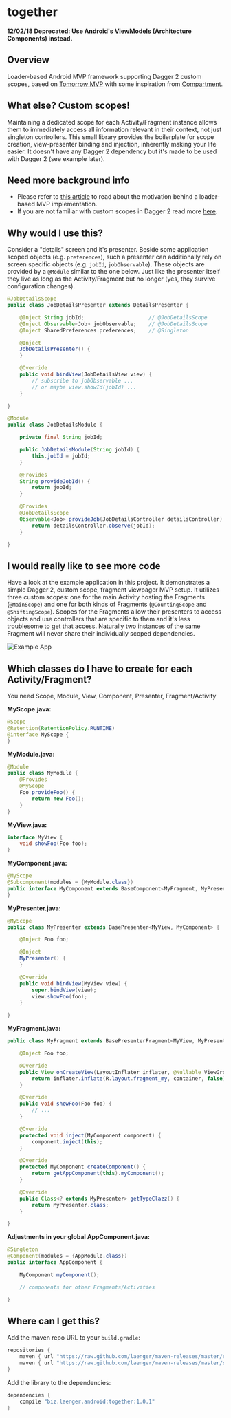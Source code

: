 # together

**12/02/18 Deprecated: Use Android's [ViewModels](https://developer.android.com/reference/android/arch/lifecycle/ViewModel.html) (Architecture Components) instead.**

## Overview

Loader-based Android MVP framework supporting Dagger 2 custom scopes, based on [Tomorrow MVP][tmvp] with some inspiration from [Compartment][cmprtmnt].

## What else? Custom scopes!
Maintaining a dedicated scope for each Activity/Fragment instance allows them to immediately access all information relevant in their context, not just singleton controllers.
This small library provides the boilerplate for scope creation, view-presenter binding and injection, inherently making your life easier.
It doesn't have any Dagger 2 dependency but it's made to be used with Dagger 2 (see example later).

## Need more background info

* Please refer to [this article][ldrmvp] to read about the motivation behind a loader-based MVP implementation.
* If you are not familiar with custom scopes in Dagger 2 read more [here][dggrscps].

## Why would I use this?

Consider a "details" screen and it's presenter.
Beside some application scoped objects (e.g. `preferences`), such a presenter can additionally rely on screen specific objects (e.g. `jobId`, `jobObservable`).
These objects are provided by a `@Module` similar to the one below.
Just like the presenter itself they live as long as the Activity/Fragment but no longer (yes, they survive configuration changes).

```java
@JobDetailsScope
public class JobDetailsPresenter extends DetailsPresenter {

    @Inject String jobId;                     // @JobDetailsScope
    @Inject Observable<Job> jobObservable;    // @JobDetailsScope
    @Inject SharedPreferences preferences;    // @Singleton

    @Inject
    JobDetailsPresenter() {
    }

    @Override
    public void bindView(JobDetailsView view) {
        // subscribe to jobObservable ...
        // or maybe view.showId(jobId) ...
    }

}
```

```java
@Module
public class JobDetailsModule {

    private final String jobId;

    public JobDetailsModule(String jobId) {
        this.jobId = jobId;
    }

    @Provides
    String provideJobId() {
        return jobId;
    }

    @Provides
    @JobDetailsScope
    Observable<Job> provideJob(JobDetailsController detailsController) {
        return detailsController.observe(jobId);
    }

}
```


## I would really like to see more code
Have a look at the example application in this project. It demonstrates a simple Dagger 2, custom scope, fragment viewpager MVP setup.
It utilizes three custom scopes: one for the main Activity hosting the Fragments (`@MainScope`) and one for both kinds of Fragments (`@CountingScope` and `@ShiftingScope`).
Scopes for the Fragments allow their presenters to access objects and use controllers that are specific to them and it's less troublesome to get that access.
Naturally two instances of the same Fragment will never share their individually scoped dependencies.

![Example App](assets/viewpager.gif)

## Which classes do I have to create for each Activity/Fragment?

You need Scope, Module, View, Component, Presenter, Fragment/Activity

**MyScope.java:**
```java
@Scope
@Retention(RetentionPolicy.RUNTIME)
@interface MyScope {
}
```

**MyModule.java:**
```java
@Module
public class MyModule {
    @Provides
    @MyScope
    Foo provideFoo() {
        return new Foo();
    }
}
```

**MyView.java:**
```java
interface MyView {
    void showFoo(Foo foo);
}
```

**MyComponent.java:**
```java
@MyScope
@Subcomponent(modules = {MyModule.class})
public interface MyComponent extends BaseComponent<MyFragment, MyPresenter> {
}
```

**MyPresenter.java:**
```java
@MyScope
public class MyPresenter extends BasePresenter<MyView, MyComponent> {

    @Inject Foo foo;

    @Inject
    MyPresenter() {
    }

    @Override
    public void bindView(MyView view) {
        super.bindView(view);
        view.showFoo(foo);
    }

}
```

**MyFragment.java:**
```java
public class MyFragment extends BasePresenterFragment<MyView, MyPresenter, MyComponent> implements MyView {

    @Inject Foo foo;

    @Override
    public View onCreateView(LayoutInflater inflater, @Nullable ViewGroup container, @Nullable Bundle savedInstanceState) {
        return inflater.inflate(R.layout.fragment_my, container, false);
    }

    @Override
    public void showFoo(Foo foo) {
        // ...
    }

    @Override
    protected void inject(MyComponent component) {
        component.inject(this);
    }

    @Override
    protected MyComponent createComponent() {
        return getAppComponent(this).myComponent();
    }

    @Override
    public Class<? extends MyPresenter> getTypeClazz() {
        return MyPresenter.class;
    }

}
```

**Adjustments in your global AppComponent.java:**
```java
@Singleton
@Component(modules = {AppModule.class})
public interface AppComponent {

    MyComponent myComponent();

    // components for other Fragments/Activities

}
```


## Where can I get this?

Add the maven repo URL to your `build.gradle`:

```groovy
repositories {
    maven { url "https://raw.github.com/laenger/maven-releases/master/releases" }
    maven { url "https://raw.github.com/laenger/maven-releases/master/snapshots" }
}
```

Add the library to the dependencies:

```groovy
dependencies {
    compile "biz.laenger.android:together:1.0.1"
}
```

[tmvp]: <https://github.com/michal-luszczuk/tomorrow-mvp>
[cmprtmnt]: <https://github.com/grandstaish/compartment>
[ldrmvp]: <http://blog.propaneapps.com/android/mvp-for-android>
[dggrscps]: <http://frogermcs.github.io/dependency-injection-with-dagger-2-custom-scopes>
